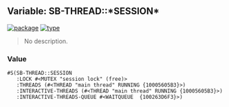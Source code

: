 ## Variable: SB-THREAD::\*SESSION\*
[![package](https://img.shields.io/badge/Package-SB--THREAD-5f9ea0.svg?style=social&colorA=999999)](../) [![type](https://img.shields.io/badge/Type-Variable-5f9ea0.svg?style=social&colorA=999999)](../#variable) 

> No description.

### Value
```
#S(SB-THREAD::SESSION
   :LOCK #<MUTEX "session lock" (free)>
   :THREADS (#<THREAD "main thread" RUNNING {10005605B3}>)
   :INTERACTIVE-THREADS (#<THREAD "main thread" RUNNING {10005605B3}>)
   :INTERACTIVE-THREADS-QUEUE #<WAITQUEUE  {100263D6F3}>)
```
